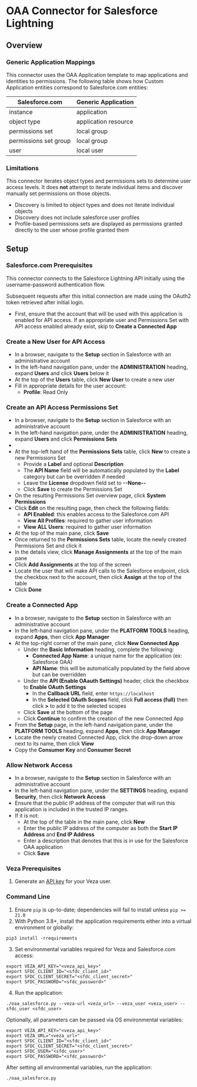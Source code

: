 # OAA Connector for Salesforce Lightning

## Overview

### Generic Application Mappings
This connector uses the OAA Application template to map applications and identities to permissions.
The following table shows how Custom Application entities correspond to Salesforce.com entities:

Salesforce.com        | Generic Application  
----------------------|----------------------
instance              | application          
object type           | application resource
permissions set       | local group          
permissions set group | local group          
user                  | local user           

### Limitations
This connector iterates object types and permissions sets to determine user access levels.
It does **not** attempt to iterate individual items and discover manually set permissions on those objects.

* Discovery is limited to object types and does not iterate individual objects
* Discovery does not include salesforce user profiles
* Profile-based permissions sets are displayed as permissions granted directly to the user whose profile granted them

## Setup
### Salesforce.com Prerequisites

This connector connects to the Salesforce Lightning API initially using the username-password authentication flow.

Subsequent requests after this initial connection are made using the OAuth2 token retrieved after initial login.

* First, ensure that the account that will be used with this application is enabled for API access.
If an appropriate user and Permissions Set with API access enabled already exist, skip to **Create a Connected App**

### Create a New User for API Access
* In a browser, navigate to the **Setup** section in Salesforce with an administrative account
* In the left-hand navigation pane, under the **ADMINISTRATION** heading, expand **Users** and click **Users** below it
* At the top of the **Users** table, click **New User** to create a new user
* Fill in appropriate details for the user account:
  * **Profile**: Read Only

### Create an API Access Permissions Set
* In a browser, navigate to the **Setup** section in Salesforce with an administrative account
* In the left-hand navigation pane, under the **ADMINISTRATION** heading, expand **Users** and click **Permissions Sets**
* <find one>
* At the top-left hand of the **Permissions Sets** table, click **New** to create a new Permissions Set
  * Provide a **Label** and optional **Description**
  * The **API Name** field will be automatically populated by the **Label** category but can be overridden if needed
  * Leave the **License** dropdown field set to **--None--**
  * Click **Save** to create the Permissions Set
* On the resulting Permissions Set overview page, click **System Permissions**
* Click **Edit** on the resulting page, then check the following fields:
  * **API Enabled**: this enables access to the Salesforce.com API
  * **View All Profiles**: required to gather user information
  * **View ALL Users**: required to gather user information
* At the top of the main pane, click **Save**
* Once returned to the **Permissions Sets** table, locate the newly created Permissions Set and click it
* In the details view, click **Manage Assignments** at the top of the main pane
* Click **Add Assignments** at the top of the screen
* Locate the user that will make API calls to the Salesforce endpoint, click the checkbox next to the account, then click **Assign** at the top of the table
* Click **Done**

### Create a Connected App
* In a browser, navigate to the **Setup** section in Salesforce with an administrative account
* In the left-hand navigation pane, under the **PLATFORM TOOLS** heading, expand **Apps**, then click **App Manager**
* At the top-right corner of the main pane, click **New Connected App**
  * Under the **Basic Information** heading, complete the following:
    * **Connected App Name**: a unique name for the application (ex: Salesforce OAA)
    * **API Name**: this will be automatically populated by the field above but can be overridden
  * Under the **API (Enable OAauth Settings)** header, click the checkbox to **Enable OAuth Settings**
    * In the **Callback URL** field, enter `https://localhost`
    * In the **Selected OAuth Scopes** field, click **Full access (full)** then click **>** to add it to the selected scopes
  * Click **Save** at the bottom of the page
  * Click **Continue** to confirm the creation of the new Connected App
* From the **Setup** page, in the left-hand navigation pane, under the **PLATFORM TOOLS** heading, expand **Apps**, then click **App Manager**
* Locate the newly created Connected App, click the drop-down arrow next to its name, then click **View**
* Copy the **Consumer Key** and **Consumer Secret**

### Allow Network Access
* In a browser, navigate to the **Setup** section in Salesforce with an administrative account
* In the left-hand navigation pane, under the **SETTINGS** heading, expand **Security**, then click **Network Access**
* Ensure that the public IP address of the computer that will run this application is included in the trusted IP ranges.
* If it is not:
  * At the top of the table in the main pane, click **New**
  * Enter the public IP address of the computer as both the **Start IP Address** and **End IP Address**
  * Enter a description that denotes that this is in use for the Salesforce OAA application
  * Click **Save**

### Veza Prerequisites
1. Generate an [API key](https://docs.veza.com/api/authentication) for your Veza user.

### Command Line
1. Ensure `pip` is up-to-date; dependencies will fail to install unless `pip >= 21.0`
1. With Python 3.8+, install the application requirements either into a virtual environment or globally:
```
pip3 install -rrequirements
```
3. Set environmental variables required for Veza and Salesforce.com access:
```
export VEZA_API_KEY="<veza_api_key>"
export SFDC_CLIENT_ID="<sfdc_client_id>"
export SFDC_CLIENT_SECRET="<sfdc_client_secret>"
export SFDC_PASSWORD="<sfdc_password>"
```
4. Run the application:
```
./oaa_salesforce.py --veza-url <veza_url> --veza_user <veza_user> --sfdc_user <sfdc_user>
```

Optionally, all parameters can be passed via OS environmental variables:
```
export VEZA_API_KEY="<veza_api_key>"
export VEZA_URL="<veza_url>"
export SFDC_CLIENT_ID="<sfdc_client_id>"
export SFDC_CLIENT_SECRET="<sfdc_client_secret>"
export SFDC_USER="<sfdc_user>"
export SFDC_PASSWORD="<sfdc_password>"
```

After setting all environmental variables, run the application:
```
./oaa_salesforce.py
```
